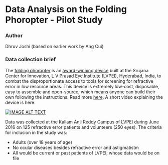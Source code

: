 # Data Analysis on the Folding Phoropter - Pilot Study
### Author 
Dhruv Joshi (based on earlier work by Ang Cui)

### Data collection brief
The [folding phoropter](http://lvpmitra.com/phoropter) is an [award-winning device](http://mashable.com/2016/11/02/social-good-innovations-october-2016/#iK896J3Dc5qu) built at the Srujana Center for Innovation, [L V Prasad Eye Institute](http://www.lvpei.org) (LVPEI), Hyderabad, India, to combat the disproportionate access to tools for screening for refractive error in low resource areas. This device is extremely low-cost, disposable, easy to assemble and open-source, which means anyone can build their own following the instructions. Read more [here](http://lvpmitra.com/phoropter). A short video explaining the device is here: 

[//]: # (Taken from http://stackoverflow.com/questions/14192709/is-it-possible-to-embed-youtube-vimeo-videos-in-markdown-using-a-c-sharp-markdow)

[![IMAGE ALT TEXT](http://img.youtube.com/vi/7etlqg5fsDI/0.jpg)](http://www.youtube.com/watch?v=7etlqg5fsDI "Folding Phoropter Assembly")

Data was collected at the Kallam Anji Reddy Campus of LVPEI during June 2016 on 125 refractive error patients and volunteers (250 eyes). The criteria for inclusion in the study was:
* Adults (over 18 years of age)
* No ocular diseases besides refractive error and astigmatistm
* All would be current or past patients of LVPEI, whose data would be on file
